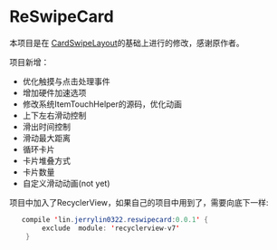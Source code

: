 # ReSwipeCard

本项目是在 [CardSwipeLayout](https://github.com/yuqirong/CardSwipeLayout)的基础上进行的修改，感谢原作者。

项目新增：

- 优化触摸与点击处理事件
- 增加硬件加速选项
- 修改系统ItemTouchHelper的源码，优化动画
- 上下左右滑动控制
- 滑出时间控制
- 滑动最大距离
- 循环卡片
- 卡片堆叠方式
- 卡片数量
- 自定义滑动动画(not yet)

项目中加入了RecyclerView，如果自己的项目中用到了，需要向底下一样:

```java
   compile 'lin.jerrylin0322.reswipecard:0.0.1' {
        exclude  module: 'recyclerview-v7'
    }
```



